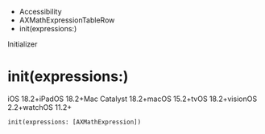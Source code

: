 

- Accessibility
- AXMathExpressionTableRow
-  init(expressions:) 

Initializer

# init(expressions:)

iOS 18.2+iPadOS 18.2+Mac Catalyst 18.2+macOS 15.2+tvOS 18.2+visionOS 2.2+watchOS 11.2+

``` source
init(expressions: [AXMathExpression])
```

